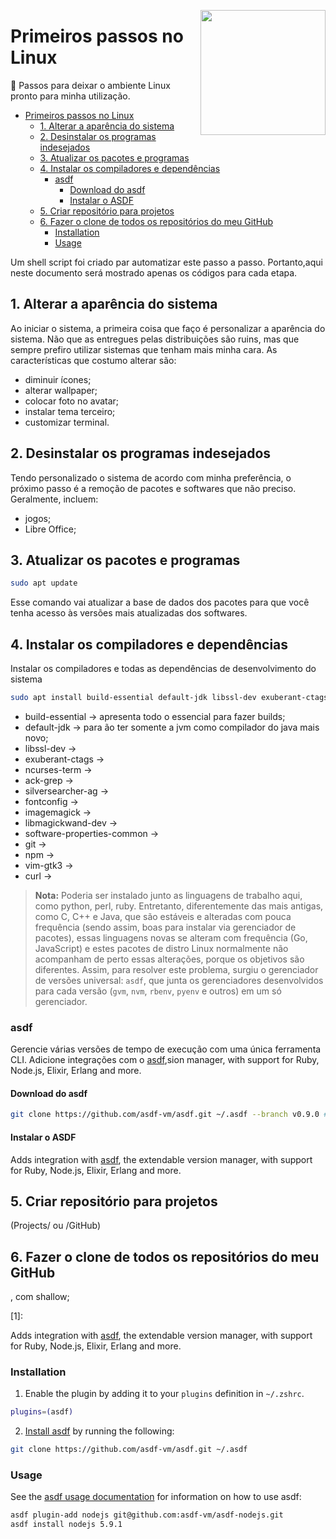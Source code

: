 <!-- RIGHT LOGO -->
<a href="#primeiros-passos-no-linux"><img width="200px" src="https://repository-images.githubusercontent.com/190277931/44da6a00-86c7-11ea-9127-b5f051e46fe0" align="right" /></a>

# Primeiros passos no Linux

:foot: Passos para deixar o ambiente Linux pronto para minha utilização.

<!-- TABLE OF CONTENTS -->
- [Primeiros passos no Linux](#primeiros-passos-no-linux)
  - [1. Alterar a aparência do sistema](#1-alterar-a-aparência-do-sistema)
  - [2. Desinstalar os programas indesejados](#2-desinstalar-os-programas-indesejados)
  - [3. Atualizar os pacotes e programas](#3-atualizar-os-pacotes-e-programas)
  - [4. Instalar os compiladores e dependências](#4-instalar-os-compiladores-e-dependências)
    - [asdf](#asdf)
      - [Download do asdf](#download-do-asdf)
      - [Instalar o ASDF](#instalar-o-asdf)
  - [5. Criar repositório para projetos](#5-criar-repositório-para-projetos)
  - [6. Fazer o clone de todos os repositórios do meu GitHub](#6-fazer-o-clone-de-todos-os-repositórios-do-meu-github)
    - [Installation](#installation)
    - [Usage](#usage)

Um shell script foi criado par automatizar este passo a passo. Portanto,aqui neste documento será  mostrado apenas os códigos para cada etapa.

## 1. Alterar a aparência do sistema

Ao iniciar o sistema, a primeira coisa que faço é personalizar a aparência do sistema. Não que as entregues pelas distribuições são ruins, mas que sempre prefiro utilizar sistemas que tenham mais minha cara. As características que costumo alterar são:

- diminuir ícones;
- alterar wallpaper;
- colocar foto no avatar;
- instalar tema terceiro;
- customizar terminal.

## 2. Desinstalar os programas indesejados

Tendo personalizado o sistema de acordo com minha preferência, o próximo passo é a remoção de pacotes e softwares que não preciso. Geralmente, incluem:

- jogos;
- Libre Office;

## 3. Atualizar os pacotes e programas

```zsh
sudo apt update
```

Esse comando vai atualizar a base de dados dos pacotes para que você tenha acesso às versões mais atualizadas dos softwares.

## 4. Instalar os compiladores e dependências

Instalar os compiladores e todas as dependências de desenvolvimento do sistema

```zsh
sudo apt install build-essential default-jdk libssl-dev exuberant-ctags ncurses-term ack-grep silversearcher-ag fontconfig imagemagick libmagickwand-dev software-properties-common git npm vim-gtk3 curl -y
```

- build-essential → apresenta todo o essencial para fazer builds;
- default-jdk → para ão ter somente a jvm como compilador do java mais novo;
- libssl-dev →
- exuberant-ctags →
- ncurses-term →
- ack-grep →
- silversearcher-ag →
- fontconfig →
- imagemagick →
- libmagickwand-dev →
- software-properties-common →
- git →
- npm →
- vim-gtk3 →
- curl →

> **Nota:** Poderia ser instalado junto as linguagens de trabalho aqui, como python, perl, ruby. Entretanto, diferentemente das mais antigas, como C, C++ e Java, que são estáveis e alteradas com pouca frequência (sendo assim, boas para instalar via gerenciador de pacotes), essas linguagens novas se alteram com frequência (Go, JavaScript) e estes pacotes de distro Linux normalmente não acompanham de perto essas alterações, porque os objetivos são diferentes. Assim, para resolver este problema, surgiu o gerenciador de versões universal: `asdf`, que junta os gerenciadores desenvolvidos para cada versão (`gvm`, `nvm`, `rbenv`, `pyenv` e outros) em um só gerenciador.

### asdf

Gerencie várias versões de tempo de execução com uma única ferramenta CLI. Adicione integrações com o [asdf](https://github.com/asdf-vm/asdf),sion manager, with support for Ruby, Node.js, Elixir, Erlang and more.

#### Download do asdf

```zsh
git clone https://github.com/asdf-vm/asdf.git ~/.asdf --branch v0.9.0 # download
```

#### Instalar o ASDF

Adds integration with [asdf](https://github.com/asdf-vm/asdf), the extendable version manager, with support for Ruby, Node.js, Elixir, Erlang and more.

## 5. Criar repositório para projetos

(Projects/ ou /GitHub)

## 6. Fazer o clone de todos os repositórios do meu GitHub

, com shallow;

<!-- MARKDOWN LINKS -->
<!-- SITES -->
[1]: 

<!-- IMAGES -->












Adds integration with [asdf](https://github.com/asdf-vm/asdf), the extendable version manager, with support for Ruby, Node.js, Elixir, Erlang and more.

### Installation

1. Enable the plugin by adding it to your `plugins` definition in `~/.zshrc`.

```zsh
plugins=(asdf)
```

2. [Install asdf](https://github.com/asdf-vm/asdf#setup) by running the following:

```zsh
git clone https://github.com/asdf-vm/asdf.git ~/.asdf
```

### Usage

See the [asdf usage documentation](https://github.com/asdf-vm/asdf#usage) for information on how to use asdf:

```zsh
asdf plugin-add nodejs git@github.com:asdf-vm/asdf-nodejs.git
asdf install nodejs 5.9.1
```
